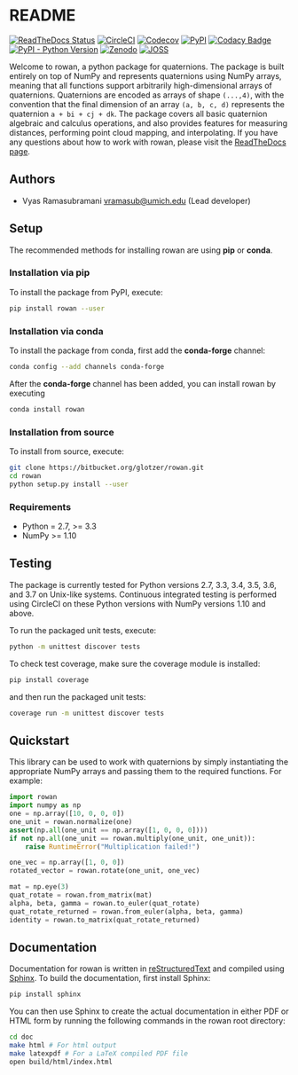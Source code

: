 # README

[![ReadTheDocs Status](https://readthedocs.org/projects/rowan/badge/?version=latest)](http://rowan.readthedocs.io/en/latest/?badge=latest)
[![CircleCI](https://circleci.com/bb/glotzer/rowan.svg?style=svg)](https://circleci.com/bb/glotzer/rowan)
[![Codecov](https://codecov.io/bb/glotzer/rowan/branch/master/graph/badge.svg)](https://codecov.io/bb/glotzer/rowan)
[![PyPI](https://img.shields.io/pypi/v/rowan.svg)](https://pypi.org/project/rowan/)
[![Codacy Badge](https://api.codacy.com/project/badge/Grade/44a7677f2d7341e68a8338d1513f71e9)](https://www.codacy.com/app/vramasub/rowan)
[![PyPI - Python Version](https://img.shields.io/pypi/pyversions/rowan.svg)](https://bitbucket.org/glotzer/rowan/)
[![Zenodo](https://zenodo.org/badge/DOI/10.5281/zenodo.1323676.svg)](https://doi.org/10.5281/zenodo.1323676)
[![JOSS](http://joss.theoj.org/papers/10.21105/joss.00787/status.svg)](https://doi.org/10.21105/joss.00787)


Welcome to rowan, a python package for quaternions.
The package is built entirely on top of NumPy and represents quaternions using NumPy arrays, meaning that all functions support arbitrarily high-dimensional arrays of quaternions.
Quaternions are encoded as arrays of shape `(...,4)`, with the convention that the final dimension of an array `(a, b, c, d)` represents the quaternion `a + bi + cj + dk`.
The package covers all basic quaternion algebraic and calculus operations, and also provides features for measuring distances, performing point cloud mapping, and interpolating.
If you have any questions about how to work with rowan, please visit the
[ReadTheDocs page](http://rowan.readthedocs.io/en/latest/).

## Authors

* Vyas Ramasubramani <vramasub@umich.edu> (Lead developer)

## Setup

The recommended methods for installing rowan are using **pip** or **conda**.

### Installation via pip

To install the package from PyPI, execute:
```bash
pip install rowan --user
```

### Installation via conda

To install the package from conda, first add the **conda-forge** channel:
```bash
conda config --add channels conda-forge
```

After the **conda-forge** channel has been added, you can install rowan by
executing
```bash
conda install rowan
```

### Installation from source

To install from source, execute:
```bash
git clone https://bitbucket.org/glotzer/rowan.git
cd rowan
python setup.py install --user
```

### Requirements

* Python = 2.7, >= 3.3
* NumPy >= 1.10

## Testing

The package is currently tested for Python versions 2.7, 3.3, 3.4, 3.5, 3.6, and 3.7 on Unix-like systems.
Continuous integrated testing is performed using CircleCI on these Python versions with NumPy versions 1.10 and above.

To run the packaged unit tests, execute:

```bash
python -m unittest discover tests
```

To check test coverage, make sure the coverage module is installed:

```bash
pip install coverage
```

and then run the packaged unit tests:

```bash
coverage run -m unittest discover tests
```

## Quickstart
This library can be used to work with quaternions by simply instantiating the appropriate NumPy arrays and passing them to the required functions.
For example:

```python
import rowan
import numpy as np
one = np.array([10, 0, 0, 0])
one_unit = rowan.normalize(one)
assert(np.all(one_unit == np.array([1, 0, 0, 0])))
if not np.all(one_unit == rowan.multiply(one_unit, one_unit)):
    raise RuntimeError("Multiplication failed!")

one_vec = np.array([1, 0, 0])
rotated_vector = rowan.rotate(one_unit, one_vec)

mat = np.eye(3)
quat_rotate = rowan.from_matrix(mat)
alpha, beta, gamma = rowan.to_euler(quat_rotate)
quat_rotate_returned = rowan.from_euler(alpha, beta, gamma)
identity = rowan.to_matrix(quat_rotate_returned)
```

## Documentation
Documentation for rowan is written in [reStructuredText](http://docutils.sourceforge.net/rst.html) and compiled using [Sphinx](http://www.sphinx-doc.org/en/master/).
To build the documentation, first install Sphinx:

```bash
pip install sphinx
```

You can then use Sphinx to create the actual documentation in either PDF or HTML form by running the following commands in the rowan root directory:

```bash
cd doc
make html # For html output
make latexpdf # For a LaTeX compiled PDF file
open build/html/index.html
```

